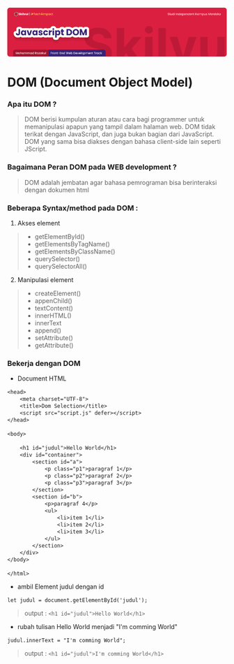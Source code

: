 ![Image Banner!](../assets/js-banner-DOM.png "Javascript")
# **DOM (Document Object Model)**
### Apa itu DOM ?
>  DOM berisi kumpulan aturan atau cara bagi programmer untuk memanipulasi apapun yang tampil dalam halaman web. DOM tidak terikat dengan JavaScript, dan juga bukan bagian dari JavaScript. DOM yang sama bisa diakses dengan bahasa client-side lain seperti JScript.

### Bagaimana Peran DOM pada WEB development ?
> DOM adalah jembatan agar bahasa pemrograman bisa berinteraksi dengan dokumen html

### Beberapa Syntax/method pada DOM :
1. Akses element
>- getElementById()
>- getElementsByTagName()
>- getElementsByClassName()
>- querySelector()
>- querySelectorAll()
2. Manipulasi element
>- createElement()
>- appenChild()
>- textContent()
>- innerHTML()
>- innerText
>- append()
>- setAttribute()
>- getAttribute()

### Bekerja dengan DOM
- Document HTML
```
<head>
    <meta charset="UTF-8">
    <title>Dom Selection</title>
    <script src="script.js" defer></script>
</head>

<body>

    <h1 id="judul">Hello World</h1>
    <div id="container">
        <section id="a">
            <p class="p1">paragraf 1</p>
            <p class="p2">paragraf 2</p>
            <p class="p3">paragraf 3</p>
        </section>
        <section id="b">
            <p>paragraf 4</p>
            <ul>
                <li>item 1</li>
                <li>item 2</li>
                <li>item 3</li>
            </ul>
        </section>
    </div>
</body>

</html>
```
- ambil Element judul dengan id
```
let judul = document.getElementById('judul');
```
> output :  ``` <h1 id="judul">Hello World</h1> ```
- rubah tulisan Hello World menjadi "I'm comming World"
```
judul.innerText = "I'm comming World";
```
> output :  ``` <h1 id="judul">I'm comming World</h1> ```